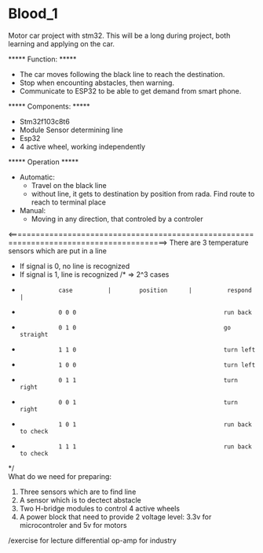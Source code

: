 # Blood_1
Motor car project with stm32. This will be a long during project, both learning and applying on the car.

***** Function: *****
- The car moves following the black line to reach the destination.
- Stop when encounting abstacles, then warning.
- Communicate to ESP32 to be able to get demand from smart phone.

***** Components: *****
- Stm32f103c8t6
- Module Sensor determining line
- Esp32
- 4 active wheel, working independently

***** Operation *****
- Automatic:
  + Travel on the black line
  + without line, it gets to destination by position from rada. Find route to reach to terminal place
- Manual:
  + Moving in any direction, that controled by a controler

<=========================================================================================>
There are 3 temperature sensors which are put in a line
- If signal is 0, no line is recognized
- If signal is 1, line is recognized
/*
=> 2^3 cases
-                case          |        position      |          respond          |
-                0 0 0                                          run back
-                0 1 0                                          go straight
-                1 1 0                                          turn left
-                1 0 0                                          turn left
-                0 1 1                                          turn right
-                0 0 1                                          turn right             
-                1 0 1                                          run back to check 
-                1 1 1                                          run back to check
 */  
What do we need for preparing:
1. Three sensors which are to find line
2. A sensor which is to dectect abstacle
3. Two H-bridge modules to control 4 active wheels
4. A power block that need to provide 2 voltage level: 3.3v for microcontroler and 5v for motors






/exercise for lecture
differential op-amp for industry
